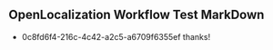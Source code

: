 ## OpenLocalization Workflow Test MarkDown
* 0c8fd6f4-216c-4c42-a2c5-a6709f6355ef thanks!

<!--HONumber=Aug16_HO4-->


